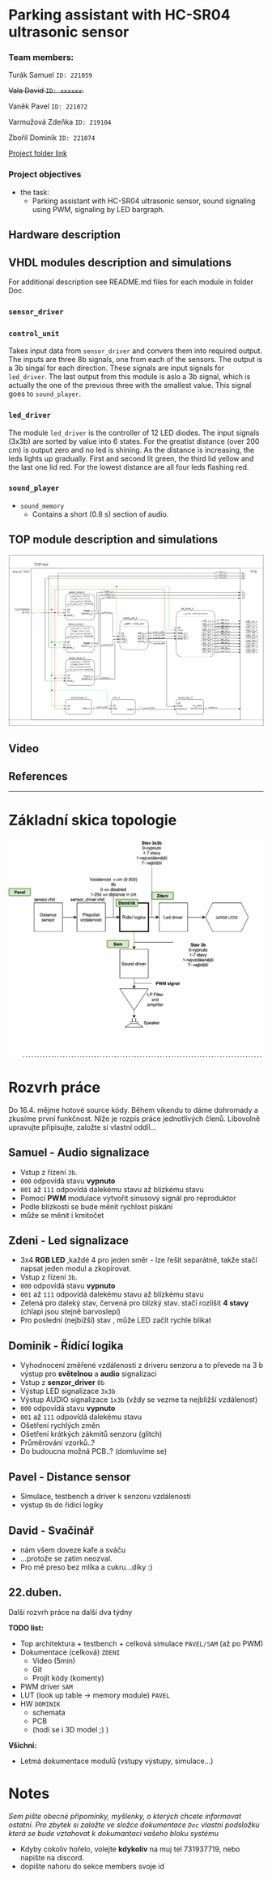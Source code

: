 # Parking assistant with HC-SR04 ultrasonic sensor

### Team members:

Turák Samuel   `ID: 221059`

~~Vala David  `ID: xxxxxx`.~~

Vaněk Pavel  `ID: 221072`

Varmužová Zdeňka `ID: 219104`

Zbořil Dominik `ID: 221074`

[Project folder link](https://github.com/Bobik77/Digital_electronic_project)

### Project objectives
* the task:
    * Parking assistant with HC-SR04 ultrasonic sensor, sound signaling using PWM, 
    signaling by LED bargraph.

## Hardware description

## VHDL modules description and simulations
For additional description see README.md files for each module in folder Doc.
### `sensor_driver`

### `control_unit`
Takes input data from `sensor_driver` and convers them into required output. 
The inputs are three 8b signals, one from each of the sensors. The output is 
a 3b singal for each direction. These signals are input signals for `led_driver`. 
The last output from this module is aslo a 3b signal, which is actually the one of
the previous three with the smallest value. This signal goes to `sound_player`.

### `led_driver`
The module `led_driver` is the controller of 12 LED diodes. The input signals (3x3b) 
are sorted by value into 6 states. For the greatist distance (over 200 cm) is output 
zero and no led is shining. As the distance is increasing, the leds lights up gradually. 
First and second lit green, the third lid yellow and the last one lid red. For the 
lowest distance are all four leds flashing red.


### `sound_player`
* `sound_memory`
    * Contains a short (0.8 s) section of audio.
    

## TOP module description and simulations
![top_architecture](Doc/Top/img/top_module_architecture.png)

## Video

## References

---------------------------------------------------------

# Základní skica topologie
![work_schelude](Doc/work_schelude.png)
# Rozvrh práce
Do 16.4. mějme hotové source kódy. Během víkendu to dáme dohromady a zkusíme první funkčnost. Níže je rozpis práce jednotlivých členů. Libovolně upravujte připisujte, založte si vlastní oddíl...


## Samuel - Audio signalizace
* Vstup z řízení `3b`. 
* `000` odpovídá stavu **vypnuto**
* `001` až `111` odpovídá dalekému stavu až blízkému stavu
* Pomocí **PWM** modulace vytvořit sinusový signál pro reproduktor
* Podle blízkosti se bude měnit rychlost pískání
* může se měnit i kmitočet 

## Zdeni - Led signalizace
* 3x4 **RGB LED** ,každé 4 pro jeden směr - lze řešit separátně, takže stačí napsat jeden modul a zkopírovat.
* Vstup z řízení `3b`. 
* `000` odpovídá stavu **vypnuto**
* `001` až `111` odpovídá dalekému stavu až blízkému stavu
* Zelená pro daleký stav, červená pro blízký stav. stačí rozlišit **4 stavy** (chlapi jsou stejně barvoslepí)
* Pro poslední (nejbižší) stav , může LED začít rychle blikat

## Dominik - Řídící logika
* Vyhodnocení změřené vzdálenosti z driveru senzoru a to převede na 3 b výstup pro **světelnou** a **audio** signalizaci
* Vstup z **senzor_driver** `8b`
* Výstup LED signalizace `3x3b`
* Výstup AUDIO signalizace `1x3b` (vždy se vezme ta nejbližší vzdálenost)
* `000` odpovídá stavu **vypnuto**
* `001` až `111` odpovídá dalekému stavu 
* Ošetření rychlých změn
* Ošetření krátkých zákmitů senzoru (glitch)
*  Průměrování vzorků..?
* Do budoucna možná PCB..? (domluvíme se)

## Pavel - Distance sensor
* Simulace, testbench a driver k senzoru vzdálenosti
* výstup `8b` do řídící logiky

## David - Svačinář
* nám všem doveze kafe a sváču
* ...protože se zatím neozval.
* Pro mě preso bez mlíka a cukru...díky :)

## 22.duben.
Další rozvrh práce na další dva týdny

**TODO list:**
* Top architektura + testbench + celková simulace `PAVEL/SAM` (až po PWM)
* Dokumentace (celková) `ZDENI`
    * Video (5min)
    * Git
    * Projít kódy (komenty)
* PWM driver `SAM`
* LUT (look up table -> memory module) `PAVEL`
* HW `DOMINIK`
    * schemata
    * PCB
    * (hodí se i 3D model ;) )

**Všichni:**
* Letmá dokumentace modulů (vstupy výstupy, simulace...)

# Notes
*Sem pište obecné připomínky, myšlenky, o kterých chcete informovat ostatní. Pro zbytek si založte ve složce dokumentace `Doc` vlastní podsložku která se bude vztahovat k dokumantaci vašeho bloku systému*

* Kdyby cokoliv hořelo, volejte **kdykoliv** na muj tel 731937719, nebo napište na discord.
* dopište nahoru do sekce members svoje id
